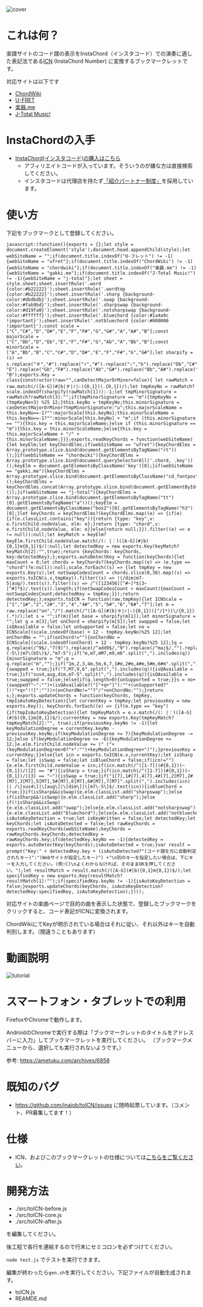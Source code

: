 ![cover](./imgs/cover.png)

# これは何？

楽譜サイトのコード譜の表示をInstaChord（インスタコード）での演奏に適した表記法である[ICN](http://instachord.com/instruction/icn/) (InstaChord Number) に変換するブックマークレットです。

対応サイトは以下です

- [ChordWiki](https://ja.chordwiki.org/)
- [U-FRET](https://www.ufret.jp/)
- [楽器.me](https://gakufu.gakki.me/)
- [J-Total Music!](https://music.j-total.net/)

# InstaChordの入手

- [InstaChord(インスタコード)の購入はこちら](https://c.affitch.com?ref=QEP6CNKKRACV)
  - アフィリエイトコードが入っています。そういうのが嫌な方は直接検索してください。
  - インスタコードは代理店を持たず[「紹介パートナー制度」](https://instachord.com/overview/d2c/)を採用しています。

# 使い方

下記をブックマークとして登録してください。

```
javascript:(function(){exports = {};let style = document.createElement('style');document.head.appendChild(style);let webSiteName = "";if(document.title.indexOf("U-フレット") != -1){webSiteName = "ufret"};if(document.title.indexOf("ChordWiki") != -1){webSiteName = "chordwiki"};if(document.title.indexOf("楽器.me") != -1){webSiteName = "gakki.me"};if(document.title.indexOf("J-Total Music!") != -1){webSiteName = "j-total"};let sheet = style.sheet;sheet.insertRule('.word {color:#b22222}');sheet.insertRule('.wordtop {color:#b22222}');sheet.insertRule('.sharp {background-color:#dbdbdb}');sheet.insertRule('.swap {background-color:#fab9bd}');sheet.insertRule('.sharpswap {background-color:#d19fa0}');sheet.insertRule('.notsharpswap {background-color:#ffffff}');sheet.insertRule('.bluechord {color:#1a4a9c !important}');sheet.insertRule('.notbluechord {color:#000000 !important}');const scale = ["C","C#","D","D#","E","F","F#","G","G#","A","A#","B"];const majorScale = ["C","Db","D","Eb","E","F","F#","G","Ab","A","Bb","B"];const minorScale = ["A","Bb","B","C","C#","D","D#","E","F","F#","G","G#"];let sharpify = (s) => s.replace("＃","#").replace("♯","#").replace("♭","b").replace("Db","C#").replace("Eb","D#").replace("Fb", "E").replace("Gb","F#").replace("Ab","G#").replace("Bb","A#").replace("Cb", "B");exports.Key = class{constructor(raw="",canDetectMajorOrMinor=false){ let rawMatch = raw.match(/([A-G](#|b|＃|♯|♭){0,1})(.{0,1})/);let tmpKeyNo = rawMatch?scale.indexOf(sharpify(rawMatch[1])):-1;let tmpMinorSignature = rawMatch?rawMatch[3]:"";if(tmpMinorSignature == "m"){tmpKeyNo = (tmpKeyNo+3) %25 12;}this.keyNo = tmpKeyNo;this.minorSignature = canDetectMajorOrMinor?tmpMinorSignature:"u";this.majorScaleName = this.keyNo==-1?"":majorScale[this.keyNo];this.minorScaleName = this.keyNo==-1?"":minorScale[this.keyNo] + "m";if (this.minorSignature == ""){this.key = this.majorScaleName;}else if (this.minorSignature == "m"){this.key = this.minorScaleName;}else{this.key = this.majorScaleName + "/" + this.minorScaleName;}}};exports.readKeyChords = function(webSiteName){let keyElm;let keyChordElms;if(webSiteName == "ufret"){keyChordElms = Array.prototype.slice.bind(document.getElementsByTagName("rt"))();}if(webSiteName == "chordwiki"){keyChordElms = Array.prototype.slice.bind(document.querySelectorAll('.chord, .key'))();keyElm = document.getElementsByClassName('key')[0];}if(webSiteName == "gakki.me"){keyChordElms = Array.prototype.slice.bind(document.getElementsByClassName("cd_fontpos"))();keyChordElms = keyChordElms.concat(Array.prototype.slice.bind(document.getElementById("chord_area").getElementsByTagName("u"))());}if(webSiteName == "j-total"){keyChordElms = Array.prototype.slice.bind(document.getElementsByTagName("tt")[0].getElementsByTagName("a"))();keyElm = document.getElementsByClassName("box2")[0].getElementsByTagName("h3")[0];}let keyChords = keyChordElms?(keyChordElms.map((e) => {if(e){if(e.classList.contains("key")){return {type: "key",v: e.firstChild.nodeValue, elm: e};}return {type: "chord",v: e.firstChild.nodeValue, elm: e}}else{return null;}}).filter((e) => e != null)):null;let keyMatch = keyElm?keyElm.firstChild.nodeValue.match(/(: |：)([A-G](#|b){0,1}m{0,1})$/):null;let detectedKey = new exports.Key(keyMatch?keyMatch[2]:"",true);return {keyChords: keyChords, key:detectedKey};};exports.autoDetectKey = function(keyChords){let maxCount = 0;let chords = keyChords?(keyChords.map((e) => (e.type == "chord")?e:null)):null;scale.forEach((s) => {let tmpKey = new exports.Key(s);let notSwapCodesCount = chords.slice(0,30).map((s) => exports.toICN(s.v,tmpKey)).filter((s) => !(/dim|m7-5|aug/).test(s)).filter((s) => /^([123456][^#~]*$|3~[^#]*$)/.test(s)).length;if(notSwapCodesCount > maxCount){maxCount = notSwapCodesCount;detectedKey = tmpKey;}});return detectedKey;};exports.toICN = function(raw,tmpKey){let ICNScale = ["1","1#","2","2#","3","4","4#","5","5#","6","6#","7"];let m = raw.replace("on","/").match(/^([A-G](#|b|＃|♯|♭){0,1})([^/]*)(\/{0,1})(.*)/);let s = "";if(m){let base = sharpify(m[1]);let minorSignature = "";let q = m[3];let onChord = sharpify(m[5]);let swapped = false;let isQAvailable = false;let unSupported = false;let no = ICNScale[(scale.indexOf(base) + 12 - tmpKey.keyNo)%25 12];let onChordNo = "";if(onChord!=""){onChordNo = ICNScale[(scale.indexOf(onChord) + 12 - tmpKey.keyNo)%25 12];}q = q.replace(/^9$/,"7(9)").replace(/^add9$/,"9").replace(/^maj$/,"").replace(/^min$/,"m").replace(/^maj7$/,"M7").replace("7sus4","sus4").replace("dim7","dim").replace(/^m7b5|m7\(-5\)|m7\(b5\)$/,"m7-5");if("m,m7,mM7,m9,m6".split(",").includes(q)){minorSignature = "m";q = q.replace("m","");}if("1m,2,3,4m,5m,6,7,1#m,2#m,4#m,5#m,6#m".split(",").includes(no+minorSignature)){swapped = true;}if("7,M7,9,6".split(",").includes(q)){isQAvailable = true;}if("sus4,aug,dim,m7-5".split(",").includes(q)){isQAvailable = true;swapped = false;}else{if(q.length>0){unSupported = true;}}s = no+(swapped?"~":"")+(isQAvailable?("["+q+"]"):""+(unSupported?"[!!"+q+"!!]":""))+(onChordNo!=""?"/"+onChordNo:"");}return s;};exports.updateChords = function(keyChords, tmpKey, tmpIsAutoKeyDetection){let currentKey = tmpKey;let previousKey = new exports.Key(); keyChords.forEach((e) => {if(e.type == "key"){if(tmpIsAutoKeyDetection){let tmpKeyMatch = e.v.match(/(: |：)([A-G](#|b){0,1}m{0,1})$/);currentKey = new exports.Key(tmpKeyMatch?tmpKeyMatch[2]:"", true);if(previousKey.keyNo != -1){let keyModulationDegree = currentKey.keyNo - previousKey.keyNo;if(keyModulationDegree >= 7){keyModulationDegree -= 12;}else if(keyModulationDegree <= -6){keyModulationDegree += 12;}e.elm.firstChild.nodeValue += (" ("+(keyModulationDegree>0?"+":"")+keyModulationDegree+")");}previousKey = currentKey;}}else{let icn = exports.toICN(e.v,currentKey);let isSharp = false;let isSwap = false;let isBlueChord = false;if(icn!=""){e.elm.firstChild.nodeValue = icn;if(icn.match(/^([1-7])(#{0,1})(~{0,1})/)[2] == "#"){isSharp = true;}if(icn.match(/^([1-7])(#{0,1})(~{0,1})/)[3] == "~"){isSwap = true;}if("1[7],1#[7],4[7],4#[7],2[M7],2#[M7],3[M7],5[M7],5#[M7],6[M7],6#[M7],7[M7]".split(",").includes(icn) || /\[sus4\]|\[aug\]|\[dim\]|\[m7\-5\]$/.test(icn)){isBlueChord = true;}}if(isSharp&&isSwap){e.elm.classList.add("sharpswap");}else if(isSharp&&!isSwap){e.elm.classList.add("sharp");}else if(!isSharp&&isSwap){e.elm.classList.add("swap");}else{e.elm.classList.add("notsharpswap");}if(isBlueChord){e.elm.classList.add("bluechord");}else{e.elm.classList.add("notbluechord");}}});};let isAutoKeyDetection = true;let isKeyWritten = false;let detectedKey;let keyChords;let isAutoDetected = false;let rawKeyChords = exports.readKeyChords(webSiteName);keyChords = rawKeyChords.keyChords;detectedKey = rawKeyChords.key;if(detectedKey.keyNo == -1){detectedKey = exports.autoDetectKey(keyChords);isAutoDetected = true;}var result = prompt("Key:" + detectedKey.key + (isAutoDetected?"(コード譜を元に自動判定されたキー)":"(Webサイトが指定したキー)") +"\n別のキーを指定したい場合は、下にキーを入力してください。(例:C)\nよくわからなければ、そのままOKを押してください。");let resultMatch = result.match(/([A-G](#|b){0,1}m{0,1})$/);let specifiedKey = new exports.Key(resultMatch?resultMatch[1]:"");if(specifiedKey.keyNo != -1){isAutoKeyDetection = false;}exports.updateChords(keyChords, isAutoKeyDetection?detectedKey:specifiedKey, isAutoKeyDetection);})();
```

対応サイトの楽曲ページで目的の曲を表示した状態で、登録したブックマークをクリックすると、コード表記がICNに変換されます。

ChordWikiにてKeyが明示されている場合はそれに従い、それ以外はキーを自動判別します。（間違うこともあります）

# 動画説明

![tutorial](./imgs/tutorial.gif)

# スマートフォン・タブレットでの利用

FirefoxやChromeで動作します。

AndroidのChromeで実行する際は「ブックマークレットのタイトルをアドレスバーに入力」してブックマークレットを実行してください。
（ブックマークメニューから、選択しても実行されないようです。）

参考: https://ametuku.com/archives/6858

# 既知のバグ

- https://github.com/inajob/toICN/issues に随時起票しています。（コメント、PR募集してます！）

# 仕様

- ICN、およびこのブックマークレットの仕様については[こちらをご覧ください](/specification.md)。

# 開発方法

- ./src/toICN-before.js
- ./src/toICN-core.js
- ./src/toICN-after.js

を編集してください。

後工程で各行を連結するので行末にセミコロンを必ずつけてください。

`node test.js` でテストを実行できます。

編集が終わったら`gen.sh`を実行してください。下記ファイルが自動生成されます。

- toICN.js
- REAMDE.md

